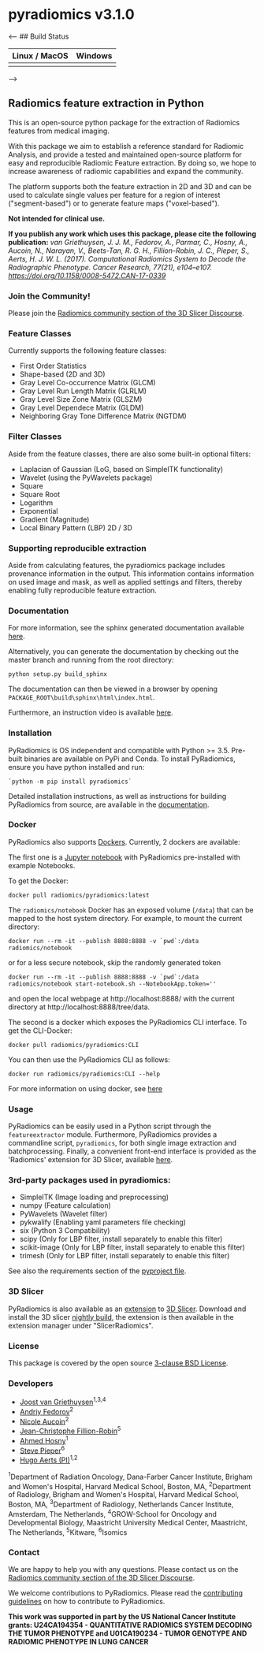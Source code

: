 # pyradiomics v3.1.0

<-- ## Build Status

| Linux / MacOS                 | Windows                       |
| ----------------------------- | ----------------------------- |
|                               |                               |
-->

## Radiomics feature extraction in Python

This is an open-source python package for the extraction of Radiomics features
from medical imaging.

With this package we aim to establish a reference standard for Radiomic
Analysis, and provide a tested and maintained open-source platform for easy and
reproducible Radiomic Feature extraction. By doing so, we hope to increase
awareness of radiomic capabilities and expand the community.

The platform supports both the feature extraction in 2D and 3D and can be used
to calculate single values per feature for a region of interest
("segment-based") or to generate feature maps ("voxel-based").

**Not intended for clinical use.**

**If you publish any work which uses this package, please cite the following
publication:** _van Griethuysen, J. J. M., Fedorov, A., Parmar, C., Hosny, A.,
Aucoin, N., Narayan, V., Beets-Tan, R. G. H., Fillion-Robin, J. C., Pieper, S.,
Aerts, H. J. W. L. (2017). Computational Radiomics System to Decode the
Radiographic Phenotype. Cancer Research, 77(21), e104–e107.
https://doi.org/10.1158/0008-5472.CAN-17-0339_

### Join the Community!

Please join the
[Radiomics community section of the 3D Slicer Discourse](https://discourse.slicer.org/c/community/radiomics/23).

### Feature Classes

Currently supports the following feature classes:

- First Order Statistics
- Shape-based (2D and 3D)
- Gray Level Co-occurrence Matrix (GLCM)
- Gray Level Run Length Matrix (GLRLM)
- Gray Level Size Zone Matrix (GLSZM)
- Gray Level Dependece Matrix (GLDM)
- Neighboring Gray Tone Difference Matrix (NGTDM)

### Filter Classes

Aside from the feature classes, there are also some built-in optional filters:

- Laplacian of Gaussian (LoG, based on SimpleITK functionality)
- Wavelet (using the PyWavelets package)
- Square
- Square Root
- Logarithm
- Exponential
- Gradient (Magnitude)
- Local Binary Pattern (LBP) 2D / 3D

### Supporting reproducible extraction

Aside from calculating features, the pyradiomics package includes provenance
information in the output. This information contains information on used image
and mask, as well as applied settings and filters, thereby enabling fully
reproducible feature extraction.

### Documentation

For more information, see the sphinx generated documentation available
[here](http://pyradiomics.readthedocs.io/).

Alternatively, you can generate the documentation by checking out the master
branch and running from the root directory:

    python setup.py build_sphinx

The documentation can then be viewed in a browser by opening
`PACKAGE_ROOT\build\sphinx\html\index.html`.

Furthermore, an instruction video is available
[here](http://radiomics.io/pyradiomics.html).

### Installation

PyRadiomics is OS independent and compatible with Python >= 3.5. Pre-built
binaries are available on PyPi and Conda. To install PyRadiomics, ensure you
have python installed and run:

    `python -m pip install pyradiomics`

Detailed installation instructions, as well as instructions for building
PyRadiomics from source, are available in the
[documentation](http://pyradiomics.readthedocs.io/en/latest/installation.html).

### Docker

PyRadiomics also supports [Dockers](https://www.docker.com/). Currently, 2
dockers are available:

The first one is a [Jupyter notebook](http://jupyter.org/) with PyRadiomics
pre-installed with example Notebooks.

To get the Docker:

    docker pull radiomics/pyradiomics:latest

The `radiomics/notebook` Docker has an exposed volume (`/data`) that can be
mapped to the host system directory. For example, to mount the current
directory:

    docker run --rm -it --publish 8888:8888 -v `pwd`:/data radiomics/notebook

or for a less secure notebook, skip the randomly generated token

    docker run --rm -it --publish 8888:8888 -v `pwd`:/data radiomics/notebook start-notebook.sh --NotebookApp.token=''

and open the local webpage at http://localhost:8888/ with the current directory
at http://localhost:8888/tree/data.

The second is a docker which exposes the PyRadiomics CLI interface. To get the
CLI-Docker:

    docker pull radiomics/pyradiomics:CLI

You can then use the PyRadiomics CLI as follows:

    docker run radiomics/pyradiomics:CLI --help

For more information on using docker, see
[here](https://pyradiomics.readthedocs.io/en/latest/installation.html#use-pyradiomics-docker)

### Usage

PyRadiomics can be easily used in a Python script through the `featureextractor`
module. Furthermore, PyRadiomics provides a commandline script, `pyradiomics`,
for both single image extraction and batchprocessing. Finally, a convenient
front-end interface is provided as the 'Radiomics' extension for 3D Slicer,
available [here](https://github.com/AIM-Harvard/SlicerRadiomics).

### 3rd-party packages used in pyradiomics:

- SimpleITK (Image loading and preprocessing)
- numpy (Feature calculation)
- PyWavelets (Wavelet filter)
- pykwalify (Enabling yaml parameters file checking)
- six (Python 3 Compatibility)
- scipy (Only for LBP filter, install separately to enable this filter)
- scikit-image (Only for LBP filter, install separately to enable this filter)
- trimesh (Only for LBP filter, install separately to enable this filter)

See also the requirements section of the [pyproject file](pyproject.toml).

### 3D Slicer

PyRadiomics is also available as an
[extension](https://github.com/AIM-Harvard/SlicerRadiomics) to
[3D Slicer](slicer.org). Download and install the 3D slicer
[nightly build](http://download.slicer.org/), the extension is then available in
the extension manager under "SlicerRadiomics".

### License

This package is covered by the open source [3-clause BSD License](LICENSE.txt).

### Developers

- [Joost van Griethuysen](https://github.com/JoostJM)<sup>1,3,4</sup>
- [Andriy Fedorov](https://github.com/fedorov)<sup>2</sup>
- [Nicole Aucoin](https://github.com/naucoin)<sup>2</sup>
- [Jean-Christophe Fillion-Robin](https://github.com/jcfr)<sup>5</sup>
- [Ahmed Hosny](https://github.com/ahmedhosny)<sup>1</sup>
- [Steve Pieper](https://github.com/pieper)<sup>6</sup>
- [Hugo Aerts (PI)](https://github.com/hugoaerts)<sup>1,2</sup>

<sup>1</sup>Department of Radiation Oncology, Dana-Farber Cancer Institute,
Brigham and Women's Hospital, Harvard Medical School, Boston, MA,
<sup>2</sup>Department of Radiology, Brigham and Women's Hospital, Harvard
Medical School, Boston, MA, <sup>3</sup>Department of Radiology, Netherlands
Cancer Institute, Amsterdam, The Netherlands, <sup>4</sup>GROW-School for
Oncology and Developmental Biology, Maastricht University Medical Center,
Maastricht, The Netherlands, <sup>5</sup>Kitware, <sup>6</sup>Isomics

### Contact

We are happy to help you with any questions. Please contact us on the
[Radiomics community section of the 3D Slicer Discourse](https://discourse.slicer.org/c/community/radiomics/23).

We welcome contributions to PyRadiomics. Please read the
[contributing guidelines](CONTRIBUTING.rst) on how to contribute to PyRadiomics.

**This work was supported in part by the US National Cancer Institute grants:
U24CA194354 - QUANTITATIVE RADIOMICS SYSTEM DECODING THE TUMOR PHENOTYPE and
U01CA190234 - TUMOR GENOTYPE AND RADIOMIC PHENOTYPE IN LUNG CANCER**
